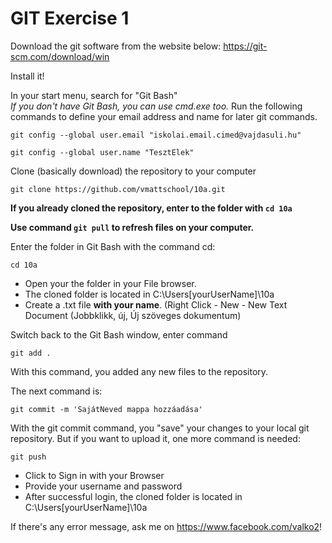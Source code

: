 # GIT Exercise 1

Download the git software from the website below:
https://git-scm.com/download/win

Install it!

In your start menu, search for "Git Bash" <br>_If you don't have Git Bash, you can use cmd.exe too._
Run the following commands to define your email address and name for later git commands.


``git config --global user.email "iskolai.email.cimed@vajdasuli.hu" ``

``git config --global user.name "TesztElek"``


Clone (basically download) the repository to your computer

``git clone https://github.com/vmattschool/10a.git``

**If you already cloned the repository, enter to the folder with `` cd 10a ``**

**Use command `` git pull `` to refresh files on your computer.**

Enter the folder in Git Bash with the command cd:

``cd 10a``

  - Open your the folder in your File browser. 
  - The cloned folder is located in C:\Users\[yourUserName]\10a
  - Create a .txt file **with your name**. (Right Click - New - New Text Document (Jobbklikk, új, Új szöveges dokumentum)

Switch back to the Git Bash window, enter command 

`` git add . ``

With this command, you added any new files to the repository. 

The next command is:

``git commit -m 'SajátNeved mappa hozzáadása' ``

With the git commit command, you "save" your changes to your local git repository. 
But if you want to upload it, one more command is needed:

``git push ``

- Click to Sign in with your Browser 
- Provide your username and password 
- After successful login, the cloned folder is located in C:\Users\[yourUserName]\10a 

If there's any error message, ask me on https://www.facebook.com/valko2!
